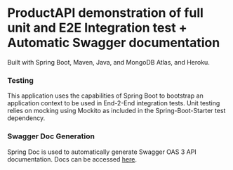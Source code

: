 # ProductAPI demonstration of full unit and E2E Integration test + Automatic Swagger documentation

Built with Spring Boot, Maven, Java, and MongoDB Atlas, and Heroku.

### Testing
This application uses the capabilities of Spring Boot to bootstrap an 
application context to be used in End-2-End integration tests. Unit
testing relies on mocking using Mockito as included in the Spring-Boot-Starter
test dependency.

### Swagger Doc Generation
Spring Doc is used to automatically generate Swagger OAS 3 API 
documentation. Docs can be accessed [here](https://productapi-production-4ccd.up.railway.app/swagger-ui/index.html).


